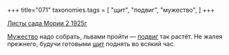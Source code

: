 +++
title="071"
taxonomies.tags = [
 "щит",
 "подвиг",
 "мужество",
]
+++

[Листы сада Мории 2 1925г](/agni/1925)

[Мужество](/tags/мужество) надо собрать, львами пройти — [подвиг](/tags/подвиг) так растёт. Не жалея прежнего, будучи готовыми [щит](/tags/щит) поднять во всякий час.   


